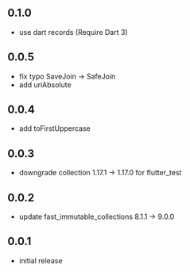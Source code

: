 ## 0.1.0

- use dart records (Require Dart 3)

## 0.0.5

- fix typo SaveJoin → SafeJoin
- add uriAbsolute

## 0.0.4

- add toFirstUppercase

## 0.0.3

- downgrade collection 1.17.1 → 1.17.0 for flutter_test

## 0.0.2

- update fast_immutable_collections 8.1.1 → 9.0.0

## 0.0.1

- initial release
